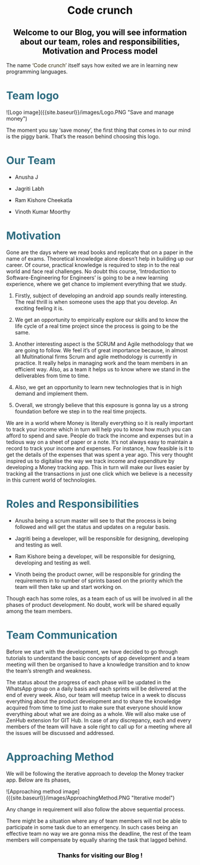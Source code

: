 
<h1 style="color: #000000; text-align:center;"><span align="center">Code crunch</span></h1>
<h2 style="color: #000000; text-align:center;"><span align="center">Welcome to our Blog, you will see information about our team, roles and responsibilities, Motivation and Process model</span></h2>
<p>The name <span style="color: #2b2301;">‘Code crunch’</span> itself says how exited we are in learning new programming languages.</p> 
<h1 style="color: #2e6c80;">Team logo</h1>
<span align="center">
![Logo image]({{site.baseurl}}/images/Logo.PNG "Save and manage money")
</span>
<p>The moment  you say ‘save money’, the first thing that comes in to our mind is the piggy bank. That’s the reason behind choosing this logo.&nbsp;</p>
<h1 style="color: #2e6c80;">Our Team</h1>
<div>
<ul>
<li><p>Anusha J</p></li>
<li><p>Jagriti Labh</p></li>
<li><p>Ram Kishore Cheekatla</p></li>
<li><p>Vinoth Kumar Moorthy</p></li>
</ul>
</div>
<h1 style="color: #2e6c80;">Motivation</h1>
<p>Gone are the days where we read books and replicate that on a paper in the name of exams. Theoretical knowledge alone doesn’t help in building up our career. Of course, practical knowledge is required to step in to the real world and face real challenges. No doubt this course, ‘Introduction to Software-Engineering for Engineers’ is going to be a new learning experience, where we get chance to implement everything that we study.</p>
<div>
<ol>
<li><p>Firstly, subject of developing an android app sounds really interesting. The real thrill is when someone uses the app that you develop. An exciting feeling it is.</p></li>    
<li><p>We get an opportunity to empirically explore our skills and to know the life cycle of a real time project since the process is going to be the same.</p></li>
<li><p>Another interesting aspect is the SCRUM and Agile methodology that we are going to follow.  We feel it’s of great importance because, in almost all Multinational firms Scrum and agile methodology is currently in practice. It really helps in managing work and the team members in an efficient way. Also, as a team it helps us to know where we stand in the deliverables from time to time.</p></li> 
<li><p>Also, we get an opportunity to learn new technologies that is in high demand and implement them.</p></li>
<li><p>Overall, we strongly believe that this exposure is gonna lay us a strong foundation before we step in to the real time projects.</p></li>
</ol>
</div>
<p>We are in a world where Money is literally everything so it is really important to track your income which in turn will help you to know how much you can afford to spend and save. People do track the income and expenses but in a tedious way on a sheet of paper or a note. It’s not always easy to maintain a record to track your income and expenses. For instance, how feasible is it to get the details of the expenses that was spent a year ago. This very thought inspired us to digitalise the way we track income and expenditure by developing a Money tracking app. This in turn will make our lives easier by tracking all the transactions in just one click which we believe is a necessity in this current world of technologies.</p>

<h1 style="color: #2e6c80;">Roles and Responsibilities</h1>
<div>
<ul>
<li><p>Anusha being a scrum master will see to that the process is being followed and will get the status and updates on a regular basis.</p></li>  
<li><p>Jagriti being a developer, will be responsible for designing, developing and testing as well.</p></li>
<li><p>Ram Kishore being a developer, will be responsible for designing, developing and testing as well.</p></li>
<li><p>Vinoth being the product owner, will be responsible for  grinding the requirements in to number of sprints based on the priority which the team will then take up and start working on.</p></li>
</ul>
</div>
<p>Though each has some roles, as a team each of us will be involved in all the phases of product development. No doubt, work will be shared equally among the team members.</p>

<h1 style="color: #2e6c80;">Team Communication</h1>
<p>Before we start with the development, we have decided to go through tutorials to understand the basic concepts of app development and a team meeting will then be organised to have a knowledge transition and to know the team’s strength and weakness.</p>
<p>The status about the progress of each phase will be updated in the WhatsApp group on a daily basis and each sprints will be delivered at the end of every week. Also, our team will meetup twice in a week to discuss everything about the product development and to share the knowledge acquired from time to time just to make sure that everyone should know everything about what we are doing as a whole. We will also make use of ZenHub extension for GIT Hub. In case of any discrepancy, each and every members of the team will have a sole right to call up for a meeting where all the issues will be discussed and addressed.</p>

<h1 style="color: #2e6c80;">Approaching Method</h1>
<p>We will be following the iterative approach to develop the Money tracker app. Below are its phases,</p>
<span align="center">
![Approaching method image]({{site.baseurl}}/images/ApproachingMethod.PNG "Iterative model")
</span>
<p>Any change in requirement will also follow the above sequential process. </p>
<p>There might be a situation where any of team members will not be able to participate in some task due to an emergency. In such cases being an effective team no way we are gonna miss the deadline, the rest of the team members will compensate by equally sharing the task that lagged behind. </p>

<h3 style="color: #000000; text-align:center;"><span align="center">Thanks for visiting our Blog !</span></h3>
